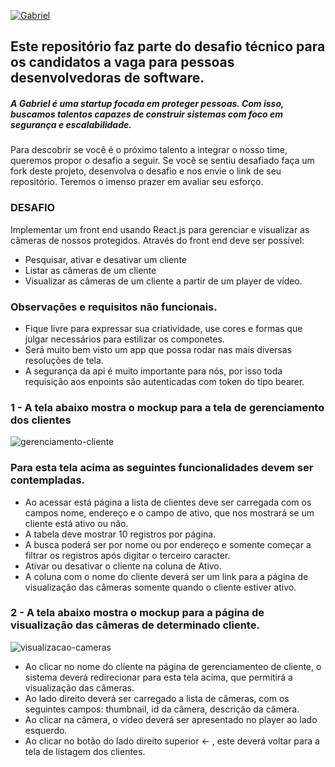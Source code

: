 [![Gabriel](https://uploads-ssl.webflow.com/62c2f32bb1aa5ddb4a4f925a/638646f5906918709c3caf0e_2021-logotipo-prima%CC%81rio-horizontal-p-500.webp)](https://www.gabriel.com.br/)
## Este repositório faz parte do desafio técnico para os candidatos a vaga para pessoas desenvolvedoras de software.

##### A Gabriel é uma startup focada em proteger pessoas. Com isso, buscamos talentos capazes de construir sistemas com foco em segurança e escalabilidade. 
Para descobrir se você é o próximo talento a integrar o nosso time, queremos propor o desafio a seguir. 
Se você se sentiu desafiado faça um fork deste projeto, desenvolva o desafio e nos envie o link de seu repositório. Teremos o imenso prazer em avaliar seu esforço.

### DESAFIO

Implementar um front end usando React.js para gerenciar e visualizar as câmeras de nossos protegidos. 
Através do front end deve ser possível:

- Pesquisar, ativar e desativar um cliente
- Listar as câmeras de um cliente
- Visualizar as câmeras de um cliente a partir de um player de vídeo. 

### Observações e requisitos não funcionais.
- Fique livre para expressar sua criatividade, use cores e formas que julgar necessários para estilizar os componetes.
- Será muito bem visto um app que possa rodar nas mais diversas resoluções de tela.
- A segurança da api é muito importante para nós, por isso toda requisição aos enpoints são autenticadas com token do tipo bearer.

### 1 - A tela abaixo mostra o mockup para a tela de gerenciamento dos clientes

![gerenciamento-cliente](https://user-images.githubusercontent.com/60509554/211433023-42cdce6c-f184-4081-86f7-59890fd5d72f.png)

### Para esta tela acima as seguintes funcionalidades devem ser contempladas. 
- Ao acessar está página a lista de clientes deve ser carregada com os campos nome, endereço e o campo de ativo, que nos mostrará se um cliente está ativo ou não.
- A tabela deve mostrar 10 registros por página.
- A busca poderá ser por nome ou por endereço e somente começar a filtrar os registros após digitar o terceiro caracter.
- Ativar ou desativar o cliente na coluna de Ativo.
- A coluna com o nome do cliente deverá ser um link para a página de visualização das câmeras somente quando o cliente estiver ativo.

### 2 - A tela abaixo mostra o mockup para a página de visualização das câmeras de determinado cliente.
![visualizacao-cameras](https://user-images.githubusercontent.com/60509554/211436289-74aeaca0-9a7d-409a-914b-636a03dbf0ff.png)

- Ao clicar no nome do cliente na página de gerenciamenteo de cliente, o sistema deverá redirecionar para esta tela acima, que permitirá a visualização das câmeras.
- Ao lado direito deverá ser carregado a lista de câmeras, com os seguintes campos: thumbnail, id da câmera, descrição da câmera.
- Ao clicar na câmera, o vídeo deverá ser apresentado no player ao lado esquerdo.
- Ao clicar no botão do lado direito superior  <-  , este deverá voltar para a tela de listagem dos clientes.

